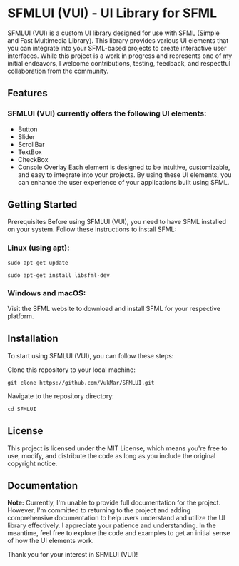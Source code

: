 # SFMLUI (VUI) - UI Library for SFML
SFMLUI (VUI) is a custom UI library designed for use with SFML (Simple and Fast Multimedia Library). This library provides various UI elements that you can integrate into your SFML-based projects to create interactive user interfaces. While this project is a work in progress and represents one of my initial endeavors, I welcome contributions, testing, feedback, and respectful collaboration from the community.

## Features
### SFMLUI (VUI) currently offers the following UI elements:

- Button
- Slider
- ScrollBar
- TextBox
- CheckBox
- Console Overlay
Each element is designed to be intuitive, customizable, and easy to integrate into your projects. By using these UI elements, you can enhance the user experience of your applications built using SFML.

## Getting Started
Prerequisites
Before using SFMLUI (VUI), you need to have SFML installed on your system. Follow these instructions to install SFML:

### Linux (using apt):

`sudo apt-get update`

`sudo apt-get install libsfml-dev`

### Windows and macOS:

Visit the SFML website to download and install SFML for your respective platform.

## Installation

To start using SFMLUI (VUI), you can follow these steps:

Clone this repository to your local machine:

`git clone https://github.com/VukMar/SFMLUI.git`

Navigate to the repository directory:

`cd SFMLUI`

## License
This project is licensed under the MIT License, which means you're free to use, modify, and distribute the code as long as you include the original copyright notice.

## Documentation

**Note:** Currently, I'm unable to provide full documentation for the project. However, I'm committed to returning to the project and adding comprehensive documentation to help users understand and utilize the UI library effectively. I appreciate your patience and understanding. In the meantime, feel free to explore the code and examples to get an initial sense of how the UI elements work.


Thank you for your interest in SFMLUI (VUI)!
